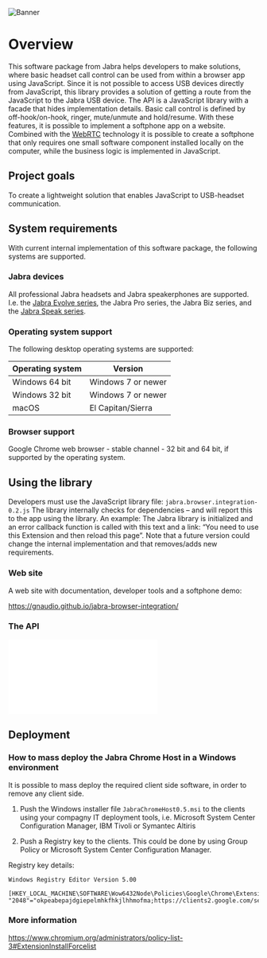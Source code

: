 ![Banner](https://raw.githubusercontent.com/gnaudio/jabra-browser-integration/master/docs/banner.png)

# Overview
This software package from Jabra helps developers to make solutions, where basic headset call control can be used from within a browser app using JavaScript. Since it is not possible to access USB devices directly from JavaScript, this library provides a solution of getting a route from the JavaScript to the Jabra USB device. The API is a JavaScript library with a facade that hides implementation details. Basic call control is defined by off-hook/on-hook, ringer, mute/unmute and hold/resume. With these features, it is possible to implement a softphone app on a website. Combined with the [WebRTC](https://en.wikipedia.org/wiki/WebRTC) technology it is possible to create a softphone that only requires one small software component installed locally on the computer, while the business logic is implemented in JavaScript.

## Project goals
To create a lightweight solution that enables JavaScript to USB-headset communication.

## System requirements
With current internal implementation of this software package, the following systems are supported. 

### Jabra devices
All professional Jabra headsets and Jabra speakerphones are supported. I.e. the [Jabra Evolve series](https://www.jabra.com/business/office-headsets/jabra-evolve), the Jabra Pro series, the Jabra Biz series, and the [Jabra Speak series](https://www.jabra.com/business/speakerphones/jabra-speak-series).

### Operating system support
The following desktop operating systems are supported:

| Operating system  | Version            | 
| ----------------- | ------------------ | 
| Windows 64 bit    | Windows 7 or newer | 
| Windows 32 bit    | Windows 7 or newer | 
| macOS             | El Capitan/Sierra             | 

### Browser support
Google Chrome web browser - stable channel - 32 bit and 64 bit, if supported by the operating system. 

## Using the library 
Developers must use the JavaScript library file: `jabra.browser.integration-0.2.js` 
The library internally checks for dependencies – and will report this to the app using the library. An example: The Jabra library is initialized and an error callback function is called with this text and a link: “You need to use this Extension and then reload this page”. Note that a future version could change the internal implementation and that removes/adds new requirements. 

### Web site
A web site with documentation, developer tools and a softphone demo: 

https://gnaudio.github.io/jabra-browser-integration/

### The API

![Application Programming Interface](API.md)

## Deployment

### How to mass deploy the Jabra Chrome Host in a Windows environment

It is possible to mass deploy the required client side software, in order to remove any client side.

1. Push the Windows installer file `JabraChromeHost0.5.msi` to the clients using your compagny IT deployment tools, i.e. Microsoft System Center Configuration Manager, IBM Tivoli or Symantec Altiris 

2. Push a Registry key to the clients. This could be done by using Group Policy or Microsoft System Center Configuration Manager.

Registry key details:

```
Windows Registry Editor Version 5.00

[HKEY_LOCAL_MACHINE\SOFTWARE\Wow6432Node\Policies\Google\Chrome\ExtensionInstallForcelist]
"2048"="okpeabepajdgiepelmhkfhkjlhhmofma;https://clients2.google.com/service/update2/crx"
```

### More information
https://www.chromium.org/administrators/policy-list-3#ExtensionInstallForcelist
